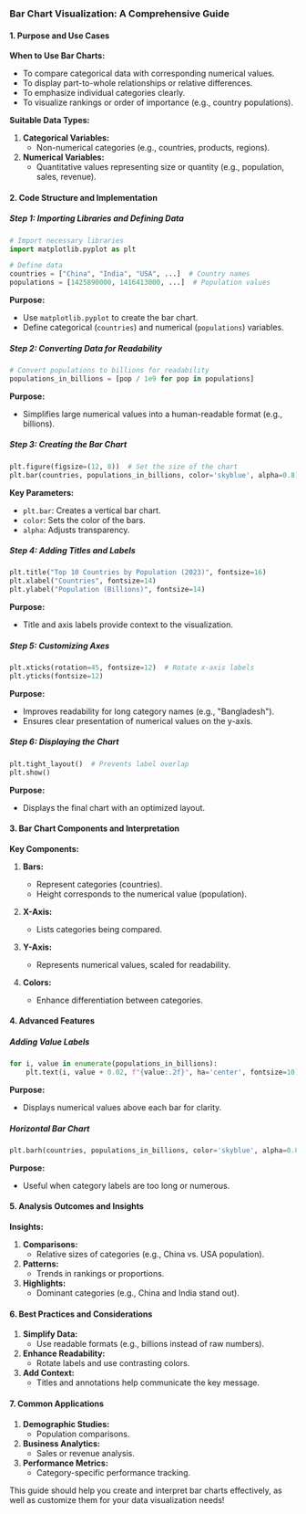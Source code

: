 ### Bar Chart Visualization: A Comprehensive Guide

#### 1. Purpose and Use Cases

**When to Use Bar Charts:**
- To compare categorical data with corresponding numerical values.
- To display part-to-whole relationships or relative differences.
- To emphasize individual categories clearly.
- To visualize rankings or order of importance (e.g., country populations).

**Suitable Data Types:**
1. **Categorical Variables:**
   - Non-numerical categories (e.g., countries, products, regions).
2. **Numerical Variables:**
   - Quantitative values representing size or quantity (e.g., population, sales, revenue).

#### 2. Code Structure and Implementation

##### Step 1: Importing Libraries and Defining Data
```python
# Import necessary libraries
import matplotlib.pyplot as plt

# Define data
countries = ["China", "India", "USA", ...]  # Country names
populations = [1425890000, 1416413000, ...]  # Population values
```
**Purpose:**
- Use `matplotlib.pyplot` to create the bar chart.
- Define categorical (`countries`) and numerical (`populations`) variables.

##### Step 2: Converting Data for Readability
```python
# Convert populations to billions for readability
populations_in_billions = [pop / 1e9 for pop in populations]
```
**Purpose:**
- Simplifies large numerical values into a human-readable format (e.g., billions).

##### Step 3: Creating the Bar Chart
```python
plt.figure(figsize=(12, 8))  # Set the size of the chart
plt.bar(countries, populations_in_billions, color='skyblue', alpha=0.8)
```
**Key Parameters:**
- `plt.bar`: Creates a vertical bar chart.
- `color`: Sets the color of the bars.
- `alpha`: Adjusts transparency.

##### Step 4: Adding Titles and Labels
```python
plt.title("Top 10 Countries by Population (2023)", fontsize=16)
plt.xlabel("Countries", fontsize=14)
plt.ylabel("Population (Billions)", fontsize=14)
```
**Purpose:**
- Title and axis labels provide context to the visualization.

##### Step 5: Customizing Axes
```python
plt.xticks(rotation=45, fontsize=12)  # Rotate x-axis labels
plt.yticks(fontsize=12)
```
**Purpose:**
- Improves readability for long category names (e.g., "Bangladesh").
- Ensures clear presentation of numerical values on the y-axis.

##### Step 6: Displaying the Chart
```python
plt.tight_layout()  # Prevents label overlap
plt.show()
```
**Purpose:**
- Displays the final chart with an optimized layout.

#### 3. Bar Chart Components and Interpretation

**Key Components:**
1. **Bars:**
   - Represent categories (countries).
   - Height corresponds to the numerical value (population).

2. **X-Axis:**
   - Lists categories being compared.

3. **Y-Axis:**
   - Represents numerical values, scaled for readability.

4. **Colors:**
   - Enhance differentiation between categories.

#### 4. Advanced Features

##### Adding Value Labels
```python
for i, value in enumerate(populations_in_billions):
    plt.text(i, value + 0.02, f"{value:.2f}", ha='center', fontsize=10)
```
**Purpose:**
- Displays numerical values above each bar for clarity.

##### Horizontal Bar Chart
```python
plt.barh(countries, populations_in_billions, color='skyblue', alpha=0.8)
```
**Purpose:**
- Useful when category labels are too long or numerous.

#### 5. Analysis Outcomes and Insights

**Insights:**
1. **Comparisons:**
   - Relative sizes of categories (e.g., China vs. USA population).
2. **Patterns:**
   - Trends in rankings or proportions.
3. **Highlights:**
   - Dominant categories (e.g., China and India stand out).

#### 6. Best Practices and Considerations

1. **Simplify Data:**
   - Use readable formats (e.g., billions instead of raw numbers).
2. **Enhance Readability:**
   - Rotate labels and use contrasting colors.
3. **Add Context:**
   - Titles and annotations help communicate the key message.

#### 7. Common Applications

1. **Demographic Studies:**
   - Population comparisons.
2. **Business Analytics:**
   - Sales or revenue analysis.
3. **Performance Metrics:**
   - Category-specific performance tracking.

This guide should help you create and interpret bar charts effectively, as well as customize them for your data visualization needs!